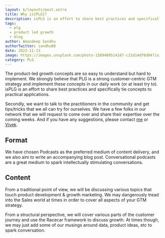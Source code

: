 ```yaml
---
layout: $/layouts/post.astro
title: Why is{PLG}?
description: isPLG is an effort to share best practices and specifically tie concepts to practical applications.
tags:
  - plg
  - product led growth
  - blog
author: Amandeep Sandhu
authorTwitter: sandhu08
date: 2022-11-13
image: https://images.unsplash.com/photo-1589409514187-c21d14df0d04?ixid=MnwxMjA3fDB8MHxwaG90by1wYWdlfHx8fGVufDB8fHx8&ixlib=rb-1.2.1&auto=format&fit=crop&w=1650&q=80
category: PLG
---
```


The product-led growth concepts are so easy to understand but hard to implement. We strongly believe that PLG is a strong customer-centric GTM strategy and implement these concepts in our daily work (or at least try to). isPLG is an effort to share best practices and specifically tie concepts to practical applications. 

Secondly, we want to talk to the practitioners in the community and get tips/tricks that we all can try for ourselves. We have a few folks in our network that we will request to come over and share their expertise over the coming weeks. And if you have any suggestions, please contact [me](https://www.linkedin.com/in/sandhua) or [Vivek](https://www.linkedin.com/in/vasinha/).

## Format

We have chosen Podcasts as the preferred medium of content delivery, and we also aim to write an accompanying blog post. Conversational podcasts are a great medium to spark intellectually stimulating conversations. 

## Content

From a traditional point of view, we will be discussing various topics that touch product development & growth marketing. We may dangerously tread into the Sales world at times in order to cover all aspects of your GTM strategy. 

From a structural perspective, we will cover various parts of the customer journey and use the Racecar framework to discuss growth. At times though, we may just add some of our musings around data, product ideas, etc to spark conversation.
